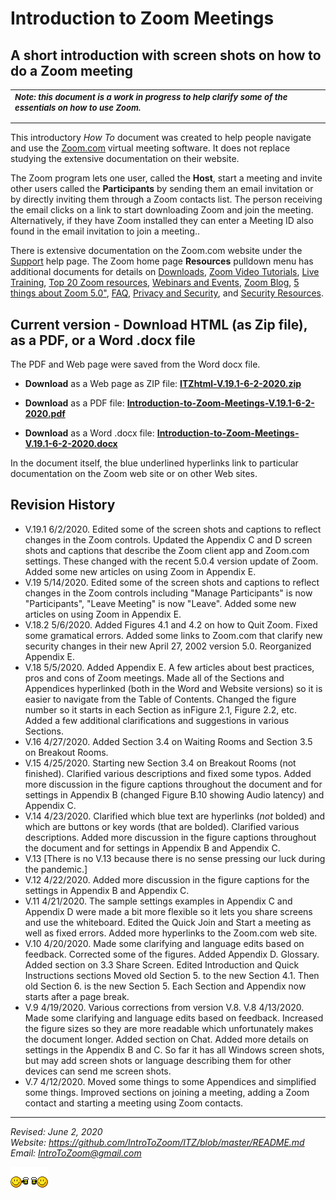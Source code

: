 
<H1>Introduction to Zoom Meetings</H1>
<P></P>

<H2>A short introduction with screen shots on how to do a Zoom meeting</H2>
<table>
<tr>
<td>
<FONT SIZE=-1 >
<b><I>Note: this document is a work in progress to help clarify some of the essentials on how to use Zoom.</I></b>
<p></p>
</FONT>
</TD>
</TR>
</Table>

This introductory <I>How To</I> document was created to help people navigate and use the <A HREF="Zoom.com">Zoom.com</A> virtual meeting software. It does not replace studying the extensive documentation on their website. 
<P></P>

The Zoom program lets one user, called the <B>Host</B>, start a meeting and invite other users called the <B>Participants</B> by sending them an email invitation or by directly inviting them through a Zoom contacts list. The person receiving the email clicks on a link to start downloading Zoom and join the meeting. Alternatively, if they have Zoom installed they can enter a Meeting ID also found in the email invitation to join a meeting..


There is extensive documentation on the Zoom.com website under the
<A HREF="https://support.zoom.us/hc/en-us?flash_digest=f7974147c2b29a68a2eb7cab563d00c68b6325d7">
Support</A> help page. The Zoom home page <B>Resources</B> pulldown menu has 
additional documents for details on 
<A HREF="https://us04web.zoom.us/download#client_4meeting">Downloads</A>, 
<A HREF="https://support.zoom.us/hc/en-us/articles/206618765-Zoom-Video-Tutorials">Zoom Video Tutorials</A>, 
<A HREF="https://us04web.zoom.us/livetraining">Live Training</A>,
<A HREF="https://support.zoom.us/hc/en-us/articles/360042982391">Top 20 Zoom resources</A>,
<A HREF="https://support.zoom.us/hc/en-us/categories/201146643">Webinars and Events</A>,
<A HREF="https://us04web.zoom.us/events">Zoom Blog</A>,
<A HREF="https://blog.zoom.us/wordpress/2020/04/27/its-here-5-things-to-know-about-zoom-5-0/">5 things about Zoom 5.0"</A>,
<A HREF="https://support.zoom.us/hc/en-us/articles/206175806-Top-Questions?flash_digest=92a63c466c9f4bc8b1ed439f89835ce3893f3ba5">FAQ</A>,
<A HREF="https://us04web.zoom.us/docs/ent/privacy-and-security.html">Privacy and Security</A>, and
<A HREF="https://us04web.zoom.us/security">Security Resources</A>.
<P></P>

<H2>Current version - Download HTML (as Zip file), as a PDF, or a Word .docx file</H2>
The PDF and Web page were saved from the Word docx file.
<P>
<UL>
<LI><B>Download</B> as a Web page as ZIP file: <A HREF="ITZhtml-V.19.1-6-2-2020.zip">
<B>ITZhtml-V.19.1-6-2-2020.zip</B></A>
<P>

<LI><B>Download</B> as a PDF file: <A HREF="Introduction-to-Zoom-Meetings-V.19.1-6-2-2020.pdf">
<B>Introduction-to-Zoom-Meetings-V.19.1-6-2-2020.pdf</B></A>
<P>

<LI><B>Download</B> as a Word .docx file: <A HREF="Introduction-to-Zoom-Meetings-V.19.1-6-2-2020.docx">
<B>Introduction-to-Zoom-Meetings-V.19.1-6-2-2020.docx</B></A>
</UL>

In the document itself, the blue underlined hyperlinks link to 
particular documentation on the Zoom web site or on other Web sites. 



<H2>Revision History</H2>
<UL>

<LI>V.19.1 6/2/2020. Edited some of the screen shots and captions to reflect changes in the Zoom controls. Updated the Appendix C and D screen shots and captions that describe the Zoom client app and Zoom.com settings. These changed with the recent 5.0.4 version update of Zoom. Added some new articles on using Zoom in Appendix E.

<LI>V.19 5/14/2020. Edited some of the screen shots and captions to reflect changes in the Zoom controls including "Manage Participants" is now "Participants", "Leave Meeting" is now "Leave". Added some new articles on using Zoom in Appendix E.

<LI> V.18.2 5/6/2020. Added Figures 4.1 and 4.2 on how to Quit Zoom. Fixed some gramatical errors. Added some links to Zoom.com that clarify new security changes in their new April 27, 2002 version 5.0. Reorganized Appendix E.

<LI> V.18 5/5/2020. Added Appendix E. A few articles about best practices, pros and cons of Zoom meetings. Made all of the Sections and Appendices hyperlinked (both in the Word and Website versions) so it is easier to navigate from  the Table of Contents. Changed the figure number so it starts in each Section as inFigure 2.1, Figure 2.2, etc. Added a few additional clarifications and suggestions in various Sections.

<LI> V.16 4/27/2020. Added Section 3.4 on Waiting Rooms and Section 3.5 on Breakout Rooms.

<LI> V.15 4/25/2020. Starting new Section 3.4 on Breakout Rooms (not finished). Clarified various descriptions and fixed some typos. Added more discussion in the figure captions throughout the document and for settings in Appendix B (changed Figure B.10 showing Audio latency) and Appendix C.

<LI> V.14 4/23/2020. Clarified which blue text are hyperlinks (<I>not</I> bolded) and which are buttons or key words (that are bolded). Clarified various descriptions. Added more discussion in the figure captions throughout the document and for settings in Appendix B and Appendix C. 

<LI> V.13 [There is no V.13 because there is no sense pressing our luck during the pandemic.]

<LI> V.12 4/22/2020. Added more discussion in the figure captions for the 
settings in Appendix B and Appendix C.  

<LI> V.11 4/21/2020. The sample settings examples in Appendix C and Appendix D were made a bit more flexible so it lets you share screens and use the whiteboard. Edited the Quick Join and Start a meeting as well as fixed errors. Added more hyperlinks to the Zoom.com web site.

<LI> V.10 4/20/2020. Made some clarifying and language edits based on feedback. Corrected some of the figures. Added Appendix D. Glossary. Added section on 3.3 Share Screen. Edited Introduction and Quick Instructions sections Moved old Section 5. to the new Section 4.1. Then old Section 6. is the new Section 5. Each Section and Appendix now starts after a page break.

<LI> V.9 4/19/2020. Various corrections from version V.8. V.8 4/13/2020. Made some clarifying and language edits based on feedback. Increased the figure sizes so they are more readable which unfortunately makes the document longer. Added section on Chat. Added more details on settings in the Appendix B and C. So far it has all Windows screen shots, but may add screen shots or language describing them for other devices can send me screen shots.

<LI> V.7 4/12/2020. Moved some things to some Appendices and simplified some things. Improved sections on joining a meeting, adding a Zoom contact and starting a meeting using Zoom contacts. 

</UL>

----------


<address>

<Address>
<I>Revised: June 2, 2020</I><BR>
Website: <A HREF="https://github.com/IntroToZoom/ITZ/blob/master/README.md">https://github.com/IntroToZoom/ITZ/blob/master/README.md</A><BR>
Email: <A HREF="mailto:IntroToZoom@gmail.com">IntroToZoom@gmail.com</A><P>
<img src="icon-beerbuddies10.gif"></img>
</Address>


</HTML>
